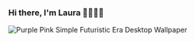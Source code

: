 ### Hi there, I'm Laura 👋👩🏼‍💻


![Purple Pink Simple Futuristic Era Desktop Wallpaper](https://user-images.githubusercontent.com/93741624/230791433-31dc7d42-a764-49eb-821e-ca262239f748.png)






<!--
**LauragarciaDS/LauragarciaDS** is a ✨ _special_ ✨ repository because its `README.md` (this file) appears on your GitHub profile.

Here are some ideas to get you started:

- 🔭 I’m currently working on ...
- 🌱 I’m currently learning ...
- 👯 I’m looking to collaborate on ...
- 🤔 I’m looking for help with ...
- 💬 Ask me about ...
- 📫 How to reach me: ...
- 😄 Pronouns: ...
- ⚡ Fun fact: ...
-->
